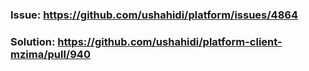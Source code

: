 ### Issue: https://github.com/ushahidi/platform/issues/4864
### Solution: https://github.com/ushahidi/platform-client-mzima/pull/940
